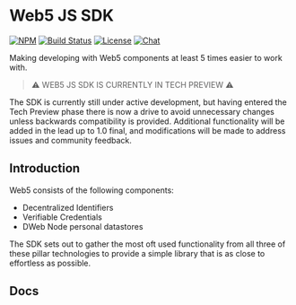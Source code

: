 # Web5 JS SDK

[![NPM](https://img.shields.io/npm/v/@tbd54566975/web5.svg?style=flat-square&color=FFEC19&santize=true)](https://www.npmjs.com/package/@tbd54566975/web5)
[![Build Status](https://img.shields.io/github/actions/workflow/status/TBD54566975/web5-js/tests-ci.yml?branch=main&style=flat-square&color=50fa7b)]()
[![License](https://img.shields.io/npm/l/@tbd54566975/web5.svg?style=flat-square&color=24f2ff&santize=true)](https://www.npmjs.com/package/@tbd54566975/web5)
[![Chat](https://img.shields.io/badge/chat-on%20discord-7289da.svg?style=flat-square&color=9a1aff&sanitize=true)](https://discord.com/channels/937858703112155166/969272658501976117)

Making developing with Web5 components at least 5 times easier to work with.

> ⚠️ WEB5 JS SDK IS CURRENTLY IN TECH PREVIEW ⚠️

The SDK is currently still under active development, but having entered the Tech Preview phase there is now a drive to avoid unnecessary changes unless backwards compatibility is provided. Additional functionality will be added in the lead up to 1.0 final, and modifications will be made to address issues and community feedback.

## Introduction

Web5 consists of the following components:

- Decentralized Identifiers
- Verifiable Credentials
- DWeb Node personal datastores

The SDK sets out to gather the most oft used functionality from all three of these
pillar technologies to provide a simple library that is as close to effortless as
possible.

## Docs
